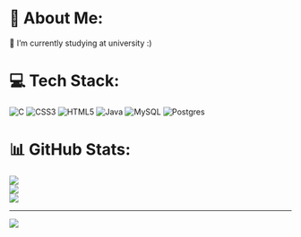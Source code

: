 # 💫 About Me:
🌱 I’m currently studying at university :)


# 💻 Tech Stack:
![C](https://img.shields.io/badge/c-%2300599C.svg?style=for-the-badge&logo=c&logoColor=white) ![CSS3](https://img.shields.io/badge/css3-%231572B6.svg?style=for-the-badge&logo=css3&logoColor=white) ![HTML5](https://img.shields.io/badge/html5-%23E34F26.svg?style=for-the-badge&logo=html5&logoColor=white) ![Java](https://img.shields.io/badge/java-%23ED8B00.svg?style=for-the-badge&logo=openjdk&logoColor=white)  ![MySQL](https://img.shields.io/badge/mysql-4479A1.svg?style=for-the-badge&logo=mysql&logoColor=white) ![Postgres](https://img.shields.io/badge/postgres-%23316192.svg?style=for-the-badge&logo=postgresql&logoColor=white)
# 📊 GitHub Stats:
![](https://github-readme-stats.vercel.app/api?username=OVincent06&theme=shadow_blue&hide_border=false&include_all_commits=true&count_private=true)<br/>
![](https://nirzak-streak-stats.vercel.app/?user=OVincent06&theme=shadow_blue&hide_border=false)<br/>
![](https://github-readme-stats.vercel.app/api/top-langs/?username=OVincent06&theme=shadow_blue&hide_border=false&include_all_commits=true&count_private=true&layout=compact)

---
[![](https://visitcount.itsvg.in/api?id=OVincent06&icon=0&color=0)](https://visitcount.itsvg.in)

<!-- Proudly created with GPRM ( https://gprm.itsvg.in ) -->
